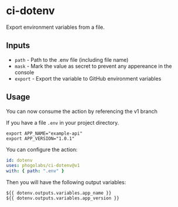 # ci-dotenv

Export environment variables from a file.

## Inputs

- `path` - Path to the .env file (including file name)
- `mask` - Mark the value as secret to prevent any appereance in the console
- `export` - Export the variable to GitHub environment variables

## Usage

You can now consume the action by referencing the v1 branch

If you have a file `.env` in your project directory.

```
export APP_NAME="example-api"
export APP_VERSION="1.0.1"
```

You can configure the action:

```yaml
id: dotenv
uses: phogolabs/ci-dotenv@v1
with: { path: ".env" }
```

Then you will have the following output variables:

```
${{ dotenv.outputs.variables.app_name }}
${{ dotenv.outputs.variables.app_version }}
```

